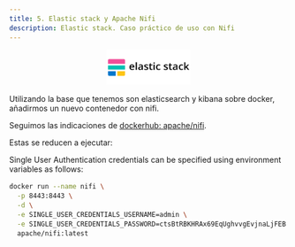 ```yaml
---
title: 5. Elastic stack y Apache Nifi
description: Elastic stack. Caso práctico de uso con Nifi
---
```


<div align="center">
    <img src="../../images/ELK/ElasticStackLOGO.png" alt="Logo Elastic" width="30%" />
</div>

Utilizando la base que tenemos son elasticsearch y kibana sobre docker, añadirmos un nuevo contenedor con nifi.

Seguimos las indicaciones de [dockerhub: apache/nifi](https://hub.docker.com/r/apache/nifi).

Estas se reducen a ejecutar:

Single User Authentication credentials can be specified using environment variables as follows:

```bash
docker run --name nifi \
  -p 8443:8443 \
  -d \
  -e SINGLE_USER_CREDENTIALS_USERNAME=admin \
  -e SINGLE_USER_CREDENTIALS_PASSWORD=ctsBtRBKHRAx69EqUghvvgEvjnaLjFEB \
  apache/nifi:latest
```
